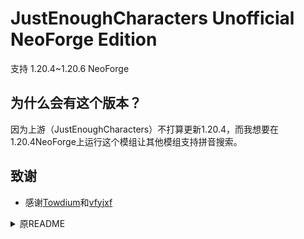 # JustEnoughCharacters Unofficial NeoForge Edition

支持 1.20.4~1.20.6 NeoForge

## 为什么会有这个版本？
因为上游（JustEnoughCharacters）不打算更新1.20.4，而我想要在1.20.4NeoForge上运行这个模组让其他模组支持拼音搜索。

## 致谢

- 感谢[Towdium](https://github.com/Towdium)和[vfyjxf](https://github.com/vfyjxf)

<details>
<summary>原README</summary>

## 作用

使用这个模组，你可以在市面上绝大部分模组中使用拼音搜索。这包括了各类模组的手册，物流模组的容器，还有各种稀奇古怪的场景。简体和繁体都可以使用。你可以使用原文，全拼，声母的各种组合进行搜索，你可以使用声调或者忽略声调，任何你能想到的组合都可以使用。模组默认使用全拼拼法，也可以通过修改配置切换到注音或者双拼。当然，双拼场景下字形辅助码是不能用的，但是你可以像其他拼法一样使用声调来过滤。任何不支持的模组搜索都欢迎到 issue 区提给我。

尽管有一些个人实现的代码库已经在当前版本支持 config GUI 了，NeoForge 在当前版本仍然没有官方支持，因此本模组目前也不开放图形化配置。你可以修改配置文件或者使用 `/jech` 命令来配置。

> 一个意外的好处是，和 JEI 一同使用时，JEI 的内存占用可能会缩减 100M 左右。

## 原理

由于核心匹配逻辑已经分离到 [PinIn](https://github.com/Towdium/PinIn) 这个项目了，本模组当前版本的工作原理极为简单。我们只需要将各模组文本匹配相关的代码找到，然后替换成兼容拼音的实现即可。我们将相关的调用位置填写在 [generate.py](generate.py) 里，然后基于 Forge 现版本的 coremod 机制，使用脚本直接生成所需的 coremod，编译时打入模组包中即可。当然，有一些模组需要特别的兼容处理，这一部分内容你可以在 [这里](src/main/resources/me/towdium/jecharacters/scripts) 找到。

至于 Fabric，我实在没有时间研究如何进行开发了，但是基于 PinIn 的基础上进行开发的话，根据经验来看仍然会是一个小于 1k 行的小项目，这方面欢迎其他人接坑。本项目和 PinIn 的核心匹配逻辑，在肉眼可见的将来我还是会保持维护的，这方面不必担心。

## 开发

尽管直到目前该项目的贡献者屈指可数，给该项目贡献代码仍然是十分简单的。如果你发现有某个模组不支持拼音搜索，你只需要执行 `/jech profile` 命令获得一份全量搜索报告，排查该模组相关的调用栈（需要亿点点技巧），然后提交上来即可。当然，如果能力有限，直接把模组名甩给我也是欢迎的。

## 致谢

- 本模组更新到 1.16 的绝大部分工作是由 [yzl210](https://github.com/yzl210) 完成的。
- 本模组更新到 1.18 的绝大部分工作是由 [yzl210](https://github.com/yzl210) 和 [vfyjxf](https://github.com/vfyjxf) 完成的。
- 本模组对于 1.16 的一吨 mod 的支持是由 [Death-123](https://github.com/Death-123) 完成的。
- 本模组的核心库 PinIn 中使用的拼音数据来自于 [地球拼音](https://github.com/rime/rime-terra-pinyin) 和 [pinyin-data](https://github.com/mozillazg/pinyin-data)。

</details>

